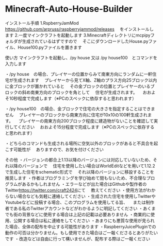 # Minecraft-Auto-House-Builder

インストール手順
1.RspberryJamMod <https://github.com/arpruss/raspberryjammod/releases>
　をインストールします
2.一度マインクラフトを起動します
3.Minecraftディレクトリにmcpipyフォルダが生成されているはずですので
　そこにダウンロードしたHouse.pyファイル、House100.pyファイルを置きます

使い方
マインクラフトを起動し、/py house 又は /py house100　とコマンドを入力します

・/py house　の場合、プレイヤーの位置からみて南東方向にランダムに一軒住宅が生成されます
　プレイヤーから見てX軸、Z軸のプラス方向25ブロック以内に金ブロックが置かれていると
　その金ブロックの位置とプレイヤーのいるブロックの斜め南東方向のブロックを角として
　住宅が生成されます。
　おおよそ10秒程度で完成します（※PCのスペックに依存すると思われます）

・/py house100　の場合、金ブロックで住宅の大きさを指定することはできません
　プレイヤーのブロックから南東方向に住宅が10x10の100軒生成されます。
　プレイヤーの南東方向200ブロック程度に建造物がないことを確認して実行してください
　おおよそ15分程度で完成します（※PCのスペックに依存すると思われます）

・どちらのコマンドも生成される場所に空気以外のブロックがあると不具合を起こす可能性が
　ありますので、お気を付けください

その他
・バージョンの都合上1.13以降のバージョンには対応していないため、それ以降のバージョンで
　住宅を使用したい場合はWorldEditなどを用いて1.12.2で生成した住宅をschematic形式で
　それ以降のバージョンに移設することを推奨します
・作者はプログラミングを学び始めて間もないため、不合理なプログラムがあるかもしれません
・エラーなどが出た場合はGithubや製作者のTwitter<https://twitter.com/craft2424>にて
　教えてください
・使用方法がわからない場合なども気軽に連絡してください
・生成された住宅を使用しTwitterやYoutubeなどに投稿する場合、このプログラムを使用してる旨、
　または制作者である私のTwitterアカウントなどがわかるように明記してください
・あくまでも街の背景などに使用する場合は上記の記載は必要ありません
・商業的に使用、公開する場合は私に連絡をしてください
・あまりにも悪質な使用が見られた場合、全体の配布を中止する可能性があります
・RaspberryJuicePluginでの動作の可否は分かりません。もし使用できた場合はご一報くださるとありがたいです
・改造などは自由に行って構いませんが、配布する際はご一報ください

